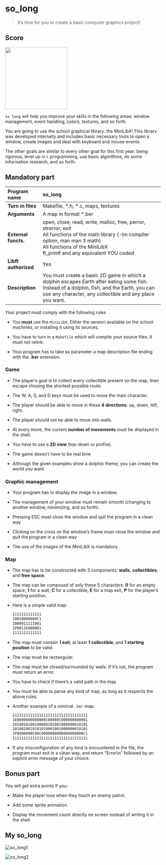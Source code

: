 # so_long

> It’s time for you to create a basic computer graphics project!

## Score

<img width="200px" src="https://res.cloudinary.com/dk8lnfjpm/image/upload/v1678097637/42/125_100_wonrhe.png" />

`so long` will help you improve your skills in the following areas: window management,
event handling, colors, textures, and so forth.

You are going to use the school graphical library: the MiniLibX! This library was
developed internally and includes basic necessary tools to open a window, create images and deal with keyboard and mouse events.

The other goals are similar to every other goal for this first year: being rigorous, level
up in `C` programming, use basic algorithms, do some information research, and so forth.

## Mandatory part

| Program name         | so_long                                                                                                                                                                                                                     |
|:-------------------- |:--------------------------------------------------------------------------------------------------------------------------------------------------------------------------------------------------------------------------- |
| **Turn in files**    | Makefile, *.h, *.c, maps, textures                                                                                                                                                                                          |
| **Arguments**        | A map in format *.ber                                                                                                                                                                                                       |
| **External functs.** | open, close, read, write, malloc, free, perror, strerror, exit<br/>All functions of the math library (-lm compiler option, man man 3 math)<br/>All functions of the MiniLibX<br/>ft_printf and any equivalent YOU coded |
| **Libft authorized** | Yes                                                                                                                                                                                                                         |
| **Description**      | You must create a basic 2D game in which a dolphin escapes Earth after eating some fish. Instead of a dolphin, fish, and the Earth, you can use any character, any collectible and any place you want.                      |

Your project must comply with the following rules

- You **must** use the `MiniLibX`. Either the version available on the school machines,
  or installing it using its sources.

- You have to turn in a `Makefile` which will compile your source files. It must not
  relink.

- Your program has to take as parameter a map description file ending with the **.ber**
  extension.

### Game

- The player’s goal is to collect every collectible present on the map, then escape
  chosing the shortest possible route.

- The W, A, S, and D keys must be used to move the main character.

- The player should be able to move in these **4 directions**: up, down, left, right.

- The player should not be able to move into walls.

- At every move, the current **number of movements** must be displayed in the shell.

- You have to use a **2D view** (top-down or profile).

- The game doesn’t have to be real time

- Although the given examples show a dolphin theme, you can create the world you
  want.

### Graphic management

- Your program has to display the image in a window.

- The management of your window must remain smooth (changing to another window, minimizing, and so forth).

- Pressing ESC must close the window and quit the program in a clean way

- Clicking on the cross on the window’s frame must close the window and quit the
  program in a clean way

- The use of the images of the MiniLibX is mandatory

### Map

- The map has to be constructed with 3 components: **walls**, **collectibles**, and **free**
  **space**.

- The map can be composed of only these 5 characters:
  **0** for an empty space,
  **1** for a wall,
  **C** for a collectible,
  **E** for a map exit,
  **P** for the player’s starting position.

- Here is a simple valid map:
  
  ```md
  1111111111111
  10010000000C1
  1000011111001
  1P0011E000001
  1111111111111
  ```

- The map must contain **1 exit**, at least **1 collectible**, and **1 starting position** to
  be valid.

- The map must be rectangular.

- The map must be closed/surrounded by walls. If it’s not, the program must return
  an error.

- You have to check if there’s a valid path in the map

- You must be able to parse any kind of map, as long as it respects the above rules.

- Another example of a minimal `.ber` map:
  
  ```md
  1111111111111111111111111111111111
  1E0000000000000C00000C000000000001
  1010010100100000101001000000010101
  1010010010101010001001000000010101
  1P0000000C00C0000000000000000000C1
  1111111111111111111111111111111111
  ```

- If any misconfiguration of any kind is encountered in the file, the program must
  exit in a clean way, and return "Error\n" followed by an explicit error message of
  your choice.

## Bonus part

You will get extra points if you:

- Make the player lose when they touch an enemy patrol.

- Add some sprite animation.

- Display the movement count directly on screen instead of writing it in the shell.

## My so_long

<img src="https://res.cloudinary.com/dk8lnfjpm/image/upload/v1678788560/42/so_long/so_long2_rxgsta.png" title="" alt="so_long1" data-align="left">

![so_long2](https://res.cloudinary.com/dk8lnfjpm/image/upload/v1678788560/42/so_long/so_long1_fwcm6f.png)
